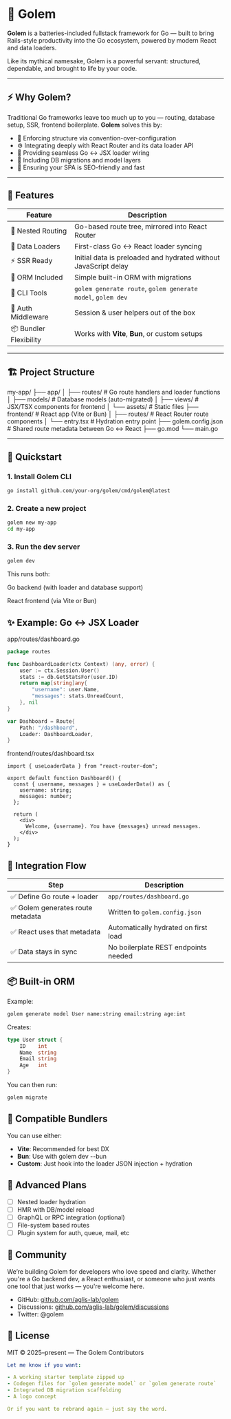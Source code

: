 # 🧱 Golem

**Golem** is a batteries-included fullstack framework for Go — built to bring Rails-style productivity into the Go ecosystem, powered by modern React and data loaders.

Like its mythical namesake, Golem is a powerful servant: structured, dependable, and brought to life by your code.

---

## ⚡️ Why Golem?

Traditional Go frameworks leave too much up to you — routing, database setup, SSR, frontend boilerplate. **Golem** solves this by:

- 🧠 Enforcing structure via convention-over-configuration
- ⚙️ Integrating deeply with React Router and its data loader API
- 🔌 Providing seamless Go ↔ JSX loader wiring
- 🧱 Including DB migrations and model layers
- 🎯 Ensuring your SPA is SEO-friendly and fast

---

## 🔋 Features

| Feature                | Description                                                     |
| ---------------------- | --------------------------------------------------------------- |
| 🧭 Nested Routing      | Go-based route tree, mirrored into React Router                 |
| 📡 Data Loaders        | First-class Go ↔ React loader syncing                           |
| ⚡ SSR Ready           | Initial data is preloaded and hydrated without JavaScript delay |
| 🧱 ORM Included        | Simple built-in ORM with migrations                             |
| 🔧 CLI Tools           | `golem generate route`, `golem generate model`, `golem dev`     |
| 🔐 Auth Middleware     | Session & user helpers out of the box                           |
| 📦 Bundler Flexibility | Works with **Vite**, **Bun**, or custom setups                  |

---

## 🏗 Project Structure

my-app/
├── app/
│ ├── routes/ # Go route handlers and loader functions
│ ├── models/ # Database models (auto-migrated)
│ ├── views/ # JSX/TSX components for frontend
│ └── assets/ # Static files
├── frontend/ # React app (Vite or Bun)
│ ├── routes/ # React Router route components
│ └── entry.tsx # Hydration entry point
├── golem.config.json # Shared route metadata between Go ↔ React
├── go.mod
└── main.go

---

## 🚀 Quickstart

### 1. Install Golem CLI

```bash
go install github.com/your-org/golem/cmd/golem@latest

```

### 2. Create a new project

```bash
golem new my-app
cd my-app
```

### 3. Run the dev server

```bash
golem dev
```

This runs both:

Go backend (with loader and database support)

React frontend (via Vite or Bun)

## ✨ Example: Go ↔ JSX Loader

app/routes/dashboard.go

```go
package routes

func DashboardLoader(ctx Context) (any, error) {
    user := ctx.Session.User()
    stats := db.GetStatsFor(user.ID)
    return map[string]any{
        "username": user.Name,
        "messages": stats.UnreadCount,
    }, nil
}

var Dashboard = Route{
    Path: "/dashboard",
    Loader: DashboardLoader,
}
```

frontend/routes/dashboard.tsx

```tsx
import { useLoaderData } from "react-router-dom";

export default function Dashboard() {
  const { username, messages } = useLoaderData() as {
    username: string;
    messages: number;
  };

  return (
    <div>
      Welcome, {username}. You have {messages} unread messages.
    </div>
  );
}
```

## 🔗 Integration Flow

| Step                              | Description                          |
| --------------------------------- | ------------------------------------ |
| ✅ Define Go route + loader       | `app/routes/dashboard.go`            |
| ✅ Golem generates route metadata | Written to `golem.config.json`       |
| ✅ React uses that metadata       | Automatically hydrated on first load |
| ✅ Data stays in sync             | No boilerplate REST endpoints needed |

## 📦 Built-in ORM

Example:

```bash
golem generate model User name:string email:string age:int
```

Creates:

```go
type User struct {
    ID    int
    Name  string
    Email string
    Age   int
}
```

You can then run:

```bash
golem migrate
```

## 🔌 Compatible Bundlers

You can use either:

- **Vite**: Recommended for best DX
- **Bun**: Use with golem dev --bun
- **Custom**: Just hook into the loader JSON injection + hydration

## 🧩 Advanced Plans

- [ ] Nested loader hydration
- [ ] HMR with DB/model reload
- [ ] GraphQL or RPC integration (optional)
- [ ] File-system based routes
- [ ] Plugin system for auth, queue, mail, etc

## 👥 Community

We’re building Golem for developers who love speed and clarity. Whether you're a Go backend dev, a React enthusiast, or someone who just wants one tool that just works — you're welcome here.

- GitHub: [github.com/aglis-lab/golem](github.com/aglis-lab/golem)
- Discussions: [github.com/aglis-lab/golem/discussions](https://github.com/aglis-lab/golem)
- Twitter: @golem

## 📜 License

MIT © 2025–present — The Golem Contributors

```yaml
Let me know if you want:

- A working starter template zipped up
- Codegen files for `golem generate model` or `golem generate route`
- Integrated DB migration scaffolding
- A logo concept

Or if you want to rebrand again — just say the word.
```
